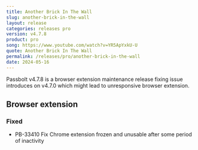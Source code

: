 ```yaml
---
title: Another Brick In The Wall
slug: another-brick-in-the-wall
layout: release
categories: releases pro
version: v4.7.8
product: pro
song: https://www.youtube.com/watch?v=YR5ApYxkU-U
quote: Another Brick In The Wall
permalink: /releases/pro/another-brick-in-the-wall
date: 2024-05-16
---
```


Passbolt v4.7.8 is a browser extension maintenance release fixing issue introduces on v4.7.0 which might lead to unresponsive browser extension.

## Browser extension
### Fixed
- PB-33410 Fix Chrome extension frozen and unusable after some period of inactivity
